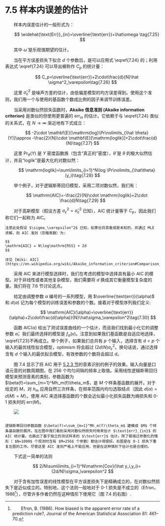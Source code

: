 # 7.5 样本内误差的估计

<style>p{text-indent:2em;2}</style>

样本内误差估计的一般形式为：

$$
\widehat{\text{Err}}_{in}=\overline{\text{err}}+\hat\omega \tag{7.25}
$$

其中 $\hat\omega$ 是乐观值期望的估计。

当在平方误差损失下拟合 $d$ 个参数后，是可以应用式 \eqref{7.24} 的；利用表达式 \eqref{7.24} 可以导出被称作 $C_p$ 的统计量：

$$
C_p=\overline{\text{err}}+2\cdot\frac{d}{N}\hat \sigma^2_\varepsilon\tag{7.26}
$$

这里 $\hat\sigma_\varepsilon^2$ 是噪声方差的估计，由低偏差模型的均方误差得到。使用这个准则，我们用一个与使用的基函数个数成比例的因子来调节训练误差。

当采用对数似然损失函数时，**Akaike 信息准则 (Akaike information criterion)** 是类似的但使用更普遍的 $\text{err}_{in}$ 的估计。它依赖于与 \eqref{7.24} 类似的关系式，在 $N\rightarrow \infty$ 渐近地有下式成立：

$$
-2\cdot \mathbf{E}[\mathrm{log}\Pr\nolimits_{\hat \theta}(Y)]\approx -\frac{2}{N}\cdot \mathbf{E}[\mathrm{loglik}]+2\cdot\frac{d}{N}\tag{7.27}
$$

这里 $\Pr_{\theta}(Y)$ 是 $Y$ 密度函数族（包含“真正的”密度），$\hat\theta$ 是 $\theta$ 的极大似然估计，并且“loglik”是最大化的对数似然：

$$
\mathrm{loglik}=\sum\limits_{i=1}^N\log \Pr\nolimits_{\hat\theta}(y_i)\tag{7.28}
$$

举个例子，对于逻辑斯蒂回归模型，采用二项对数似然，我们有：

$$
\mathrm{AIC}=-\frac{2}{N}\cdot \mathrm{loglik}+2\cdot \frac{d}N\tag{7.29}
$$

对于高斯模型（假设方差 $\sigma_\varepsilon^2=\hat\sigma_\varepsilon^2$ 已知），AIC 统计量等于 $C_p$，因此我们称它们一起称为 AIC。

```{note}
注意此处假设 $\sigma_\varepsilon^2$ 已知，如果也将其看成是未知的，并通过 MLE 求解，则 AIC 准则（忽略常数）为:

$$
\mathrm{AIC} = N\log\mathrm{RSS} + 2d
$$

详见 [Wiki: AIC](https://en.wikipedia.org/wiki/Akaike_information_criterion#Comparison_with_least_squares)
```

采用 AIC 来进行模型选择时，我们在考虑的模型中选择具有最小 AIC 的模型。对于非线性或者其他复杂模型，我们需要将 $d$ 换成其它衡量模型复杂度的量。我们将在 7.6 节讨论这点。

给定由调整参数 $\alpha$ 编号的一系列模型，用 $\overline{\text{err}}(\alpha)$ 和 $d(\alpha)$ 记为每个模型的训练误差和参数的个数。接着对于模型序列我们定义:

$$
\mathrm{AIC}(\alpha)=\overline{\text{err}}(\alpha)+2\cdot\frac{d(\alpha)}{N}\hat\sigma_\varepsilon^2\tag{7.30}
$$

函数 $\mathrm{AIC}(\alpha)$ 给出了测试误差曲线的一个估计，而且我们找到最小化它的调整参数 $\hat \alpha$。我们最终选择的模型是 $f_{\hat\alpha}(x)$。注意到如果我们基函数是自适应地选择，\eqref{7.23}不再成立。举个例子，如果我们总共有 $p$ 个输入，选择含有 $d < p$ 个输入的最优线性拟合模型，optimism 将会超过 $(2d/N)\sigma_\varepsilon^2$。换句话说，通过选择含有 $d$ 个输入的最优拟合模型，有效参数的个数将会超过 $d$。

图 7.4 显示了将 AIC 用于 [5.2.3 节](../05-Basis-Expansions-and-Regularization/5.2-Piecewise-Polynomials-and-Splines/index.html#_3)的音素识别的例子的效果。输入向量是口语元音的对数周期图，在 256 个均匀间隔的频率上取值。采用线性逻辑斯蒂回归模型来预测音素的类别，参数函数为 $\beta(f)=\sum_{m=1}^Mh_m(f)\theta_m$，是 $M$ 个样条基函数的展开。对于给定的 $M$，对 $h_m$ 应用自然三次样条，在频率范围内均匀选取结点（因此 $d(\alpha)=d(M)=M$）。使用 AIC 来选择基函数的个数会近似最小化损失函数为熵损失和 0-1 损失时的 $\text{err}(M)$。

![](../img/07/fig7.4.png)

```{admonition} 图 7.4. 对 5.2.3 节的音素识别的例子应用 AIC 来做模型选择。

逻辑斯蒂回归参数函数 $\beta(f)=\sum_{m=1}^Mh_m(f)\theta_m$ 建模成 $M$ 个样条基函数的展开。在左图中我们看到采用对数似然损失时用来估计 $\text{err}_{in}$ 的 AIC 统计量。也画出了基于独立的测试样本的 $\text{err}$ 估计。除了极端过参数化的情形（ $N=1000$ 个观测时含有 $M=256$ 个参数）都估计得很好。右图是在 0-1 损失下重复左图的工作。尽管这里 AIC 准则严格上不能应用，但是在这种情形下估计也是合理的。
```

下式这一简单的法则

$$
2/N\sum\limits_{i=1}^N\mathrm{Cov}(\hat y_i,y_i)=(2d/N)\sigma_\varepsilon^2
$$

对于含有加性误差的线性模型在平方误差损失下是精确成立的，在对数似然损失下是近似成立的。特别地，这个法则一般地对于 0-1 损失是不成立的（Efron，1986[^1]），尽管许多作者仍然在这种情形下使用它（图 7.4 的右图）.


[^1]: Efron, B. (1986). How biased is the apparent error rate of a prediction rule?, Journal of the American Statistical Association 81: 461–70.